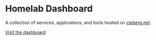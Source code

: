 # Homelab Dashboard

A collection of services, applications, and tools hosted on
[cleberg.net](https://cleberg.net).

[Visit the dashboard](https://homelab.cleberg.net)

